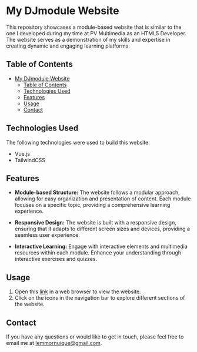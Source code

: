 # My DJmodule Website

This repository showcases a module-based website that is similar to the one I developed during my time at PV Multimedia as an HTML5 Developer. The website serves as a demonstration of my skills and expertise in creating dynamic and engaging learning platforms.

## Table of Contents

- [My DJmodule Website](#my-djmodule-website)
  - [Table of Contents](#table-of-contents)
  - [Technologies Used](#technologies-used)
  - [Features](#features)
  - [Usage](#usage)
  - [Contact](#contact)

## Technologies Used

The following technologies were used to build this website:

- Vue.js
- TailwindCSS

## Features

- **Module-based Structure:** The website follows a modular approach, allowing for easy organization and presentation of content. Each module focuses on a specific topic, providing a comprehensive learning experience.

- **Responsive Design:** The website is built with a responsive design, ensuring that it adapts to different screen sizes and devices, providing a seamless user experience.

- **Interactive Learning:** Engage with interactive elements and multimedia resources within each module. Enhance your understanding through interactive exercises and quizzes.

## Usage

1. Open this [link](https://djlemmor.github.io/dj-module/) in a web browser to view the website.
2. Click on the icons in the navigation bar to explore different sections of the website.

## Contact

If you have any questions or would like to get in touch, please feel free to email me at [lemmornuique@gmail.com](mailto:lemmornuique@gmail.com).
